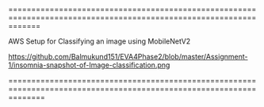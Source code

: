 ===================================================================================================================

AWS Setup for Classifying an image using MobileNetV2

https://github.com/Balmukund151/EVA4Phase2/blob/master/Assignment-1/insomnia-snapshot-of-Image-classification.png


====================================================================================================================